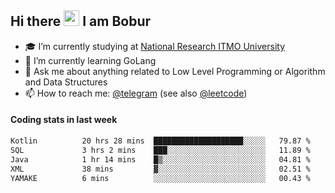 ## Hi there <img src="https://media.giphy.com/media/hvRJCLFzcasrR4ia7z/giphy.gif" width="25px" height="25px"> I am Bobur

- :mortar_board: I’m currently studying at [National Research ITMO University](https://itmo.ru/)
- :seedling: I’m currently learning GoLang
- :speech_balloon: Ask me about anything related to Low Level Programming or Algorithm and Data Structures
- :mailbox: How to reach me: [@telegram](https://t.me/octoant) (see also [@leetcode](https://leetcode.com/octoant/))    

#### Coding stats in last week

<!--START_SECTION:waka-->

```txt
Kotlin          20 hrs 28 mins  ████████████████████░░░░░   79.87 %
SQL             3 hrs 2 mins    ███░░░░░░░░░░░░░░░░░░░░░░   11.89 %
Java            1 hr 14 mins    █▒░░░░░░░░░░░░░░░░░░░░░░░   04.81 %
XML             38 mins         ▓░░░░░░░░░░░░░░░░░░░░░░░░   02.51 %
YAMAKE          6 mins          ░░░░░░░░░░░░░░░░░░░░░░░░░   00.43 %
```

<!--END_SECTION:waka-->
